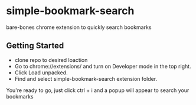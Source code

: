 # simple-bookmark-search
bare-bones chrome extension to quickly search bookmarks

## Getting Started
- clone repo to desired loaction
- Go to chrome://extensions/ and turn on Developer mode in the top right.
- Click Load unpacked.
- Find and select simple-bookmark-search extension folder.

You're ready to go, just click ctrl + i and a popup will appear to search your bookmarks
